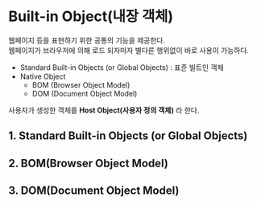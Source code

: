 # Built-in Object(내장 객체)

웹페이지 등을 표현하기 위한 공통의 기능을 제공한다.  
웹페이지가 브라우저에 의해 로드 되자마자 별다른 행위없이 바로 사용이 가능하다.

+ Standard Built-in Objects (or Global Objects) : 표준 빌트인 객체
+ Native Object
  - BOM (Browser Object Model)
  - DOM (Document Object Model)

사용자가 생성한 객체를 **Host Object(사용자 정의 객체)** 라 한다.

## 1. Standard Built-in Objects (or Global Objects)

## 2. BOM(Browser Object Model)

## 3. DOM(Document Object Model)